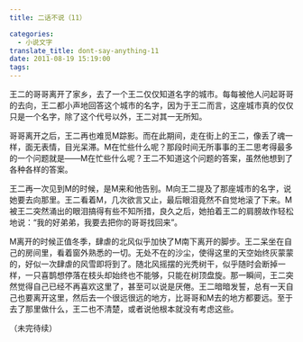 ```yaml
---
title: 二话不说（11）

categories:
  - 小说文字
translate_title: dont-say-anything-11
date: 2011-08-19 15:19:00
tags:
---
```


王二的哥哥离开了家乡，去了一个王二仅仅知道名字的城市。每每被他人问起哥哥的去向，王二都小声地回答这个城市的名字，因为于王二而言，这座城市真的仅仅只是一个名字，除了这个代号以外，王二对其一无所知。

哥哥离开之后，王二再也难觅M踪影。而在此期间，走在街上的王二，像丢了魂一样，面无表情，目光呆滞。M在忙些什么呢？那段时间无所事事的王二思考得最多的一个问题就是——M在忙些什么呢？王二不知道这个问题的答案，虽然他想到了各种各样的答案。

王二再一次见到M的时候，是M来和他告别。M向王二提及了那座城市的名字，说她要去向那里。王二看着M，几次欲言又止，最后眼泪竟然不自觉地滚了下来。M被王二突然涌出的眼泪搞得有些不知所措，良久之后，她拍着王二的肩膀故作轻松地说：“我的好弟弟，我要去把你的哥哥找回来”。

M离开的时候正值冬季，肆虐的北风似乎加快了M南下离开的脚步。王二呆坐在自己的房间里，看着窗外熟悉的一切。无处不在的沙尘，使得这里的天空始终灰蒙蒙的，好似一次肆虐的风雪即将到了。随北风摇摆的光秃树干，似乎随时会断掉一样，一只喜鹊想停落在枝头却始终也不能够，只能在树顶盘旋。那一瞬间，王二突然觉得自己已经不再喜欢这里了，甚至可以说是厌倦。王二暗暗发誓，总有一天自己也要离开这里，然后去一个很远很远的地方，比哥哥和M去的地方都要远。至于去了那里做什么，王二也不清楚，或者说他根本就没有考虑这些。

（未完待续）